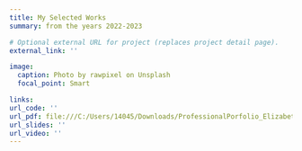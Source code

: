 ```yaml
---
title: My Selected Works
summary: from the years 2022-2023

# Optional external URL for project (replaces project detail page).
external_link: ''

image:
  caption: Photo by rawpixel on Unsplash
  focal_point: Smart

links:
url_code: ''
url_pdf: file:///C:/Users/14045/Downloads/ProfessionalPorfolio_ElizabethJohnson2023.pdf
url_slides: ''
url_video: ''
---
```

